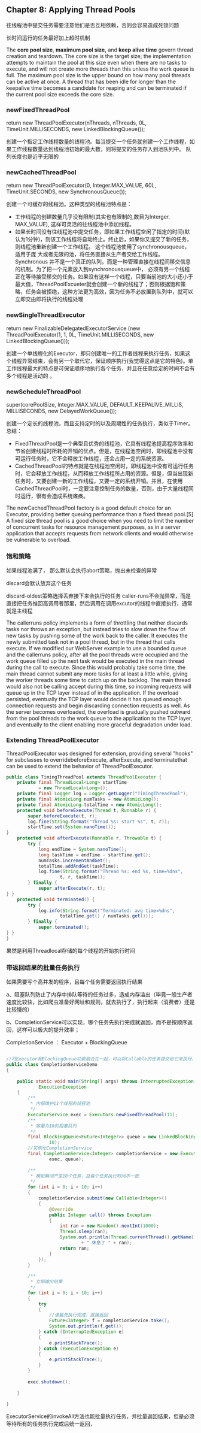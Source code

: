 ## Chapter 8: Applying Thread Pools

往线程池中提交任务需要注意他们是否互相依赖，否则会容易造成死锁问题

长时间运行的任务最好加上超时机制


The **core pool size**, **maximum pool size,** and **keep alive time** govern thread creation 
and teardown. The core size is the target size; 
the implementation attempts to maintain the pool at 
this size even when there are no tasks to execute, 
and will not create more threads than this unless the 
work queue is full. The maximum pool size is the upper bound on how many pool threads can be active at once. 
A thread that has been idle for longer than the keepalive time becomes a candidate for reaping and can be terminated if the current pool 
size exceeds the core size.

### newFixedThreadPool
return new ThreadPoolExecutor(nThreads, nThreads,
                              0L, TimeUnit.MILLISECONDS,
                              new LinkedBlockingQueue<Runnable>());
                              
创建一个指定工作线程数量的线程池。每当提交一个任务就创建一个工作线程，如果工作线程数量达到线程池初始的最大数，则将提交的任务存入到池队列中。 
队列长度也是近乎无限的

### newCachedThreadPool
return new ThreadPoolExecutor(0, Integer.MAX_VALUE,
                              60L, TimeUnit.SECONDS,
                              new SynchronousQueue<Runnable>());

创建一个可缓存的线程池。这种类型的线程池特点是： 

* 工作线程的创建数量几乎没有限制(其实也有限制的,数目为Interger. MAX_VALUE), 这样可灵活的往线程池中添加线程。 
* 如果长时间没有往线程池中提交任务，即如果工作线程空闲了指定的时间(默认为1分钟)，则该工作线程将自动终止。终止后，如果你又提交了新的任务，则线程池重新创建一个工作线程。 
这个线程池使用了synchronousqueue，适用于庞 大或者无限的池，将任务直接从生产者交给工作线程。Synchronous 并不是一个真正的队列，而是一种管理直接在线程间移交信息的机制。为了把一个元素放入到synchronousqueue中，
必须有另一个线程正在等待接受移交的任务。如果没有这样一个线程，只要当前池的大小还小于最大值，ThreadPoolExcueter就会创建一个新的线程了；否则根据饱和策略，任务会被拒绝，这种方法更为高效，因为任务不必放置到队列中，就可以立即交由即将执行的线程处理


### newSingleThreadExecutor
return new FinalizableDelegatedExecutorService
    (new ThreadPoolExecutor(1, 1,
                            0L, TimeUnit.MILLISECONDS,
                            new LinkedBlockingQueue<Runnable>()));

创建一个单线程化的Executor，即只创建唯一的工作者线程来执行任务，如果这个线程异常结束，会有另一个取代它，保证顺序执行(我觉得这点是它的特色)。单工作线程最大的特点是可保证顺序地执行各个任务，并且在任意给定的时间不会有多个线程是活动的 。 

### newScheduleThreadPool
super(corePoolSize, Integer.MAX_VALUE,
      DEFAULT_KEEPALIVE_MILLIS, MILLISECONDS,
      new DelayedWorkQueue());

创建一个定长的线程池，而且支持定时的以及周期性的任务执行，类似于Timer。 
总结：
* FixedThreadPool是一个典型且优秀的线程池，它具有线程池提高程序效率和节省创建线程时所耗的开销的优点。但是，在线程池空闲时，即线程池中没有可运行任务时，它不会释放工作线程，还会占用一定的系统资源。 
* CachedThreadPool的特点就是在线程池空闲时，即线程池中没有可运行任务时，它会释放工作线程，从而释放工作线程所占用的资源。但是，但当出现新任务时，又要创建一新的工作线程，又要一定的系统开销。并且，在使用CachedThreadPool时，一定要注意控制任务的数量，否则，由于大量线程同时运行，很有会造成系统瘫痪。

The newCachedThreadPool factory is a good default choice for an Executor, providing better queuing performance than a fixed thread pool.[5] A fixed size thread pool is a good choice when you need to limit the number of concurrent tasks for resource 
management purposes, as in a server application that accepts requests
 from network clients and would otherwise be vulnerable to overload.

### 饱和策略

如果线程池满了， 那么默认会执行abort策略，抛出未检查的异常

discard会默认放弃这个任务

discard-oldest策略选择丢弃接下来会执行的任务
caller-runs不会抛异常，而是直接把任务推回高调用者那里，然后调用在调用excutor的线程中直接执行，通常就是主线程

The callerruns policy implements a form of throttling that neither discards tasks nor throws an exception, but instead tries to slow down the flow of new tasks by pushing some of the work back to the caller. It executes the newly submitted task not in a pool thread, but in the thread that calls execute.
 If we modified our WebServer example to use a bounded queue and the callerruns policy, after all the pool threads 
were occupied and the work queue filled up the next task would be executed in the main thread during the call to execute. Since this would probably take some time, the main 
thread cannot submit any more tasks for at least a little while, giving the worker threads some time to catch up on the backlog. The main thread would also not be calling accept during this time, so incoming requests will queue up in the TCP layer instead 
of in the application. If the overload persisted, eventually the TCP layer would decide it has queued enough connection requests and begin discarding connection requests as well. 
As the server becomes overloaded, the overload is gradually pushed outward  from the pool threads to the work queue to the application to the TCP layer, and eventually to the client  enabling more graceful degradation under load.

### Extending ThreadPoolExecutor

ThreadPoolExecutor was designed for extension, providing several "hooks" for subclasses to overridebeforeExecute, afterExecute, and terminatethat can be used to extend the behavior of ThreadPoolExecutor.

```java
public class TimingThreadPool extends ThreadPoolExecutor {
    private final ThreadLocal<Long> startTime
            = new ThreadLocal<Long>();
    private final Logger log = Logger.getLogger("TimingThreadPool");
    private final AtomicLong numTasks = new AtomicLong();
    private final AtomicLong totalTime = new AtomicLong();
    protected void beforeExecute(Thread t, Runnable r) {
        super.beforeExecute(t, r);
        log.fine(String.format("Thread %s: start %s", t, r));
        startTime.set(System.nanoTime());
}
    protected void afterExecute(Runnable r, Throwable t) {
        try {
            long endTime = System.nanoTime();
            long taskTime = endTime - startTime.get();
            numTasks.incrementAndGet();
            totalTime.addAndGet(taskTime);
            log.fine(String.format("Thread %s: end %s, time=%dns",
                    t, r, taskTime));
        } finally {
            super.afterExecute(r, t);
} }
    protected void terminated() {
        try {
            log.info(String.format("Terminated: avg time=%dns",
                    totalTime.get() / numTasks.get()));
        } finally {
            super.terminated();
} }
}
```

果然是利用Threadlocal存储的每个线程的开始执行时间

### 带返回结果的批量任务执行
如果需要写个高并发的程序，且每个任务需要返回执行结果

a、阻塞队列防止了内存中排队等待的任务过多，造成内存溢出（毕竟一般生产者速度比较快，比如爬虫准备好网址和规则，就去执行了，执行起来（消费者）还是比较慢的）

b、CompletionService可以实现，哪个任务先执行完成就返回，而不是按顺序返回，这样可以极大的提升效率；

CompletionService ： Executor + BlockingQueue 

```java

//将Executor和BlockingQueue功能融合在一起，可以将Callable的任务提交给它来执行， 然后使用take()方法获得已经完成的结果
public class CompletionServiceDemo
{
 
	public static void main(String[] args) throws InterruptedException,
			ExecutionException
	{
		/**
		 * 内部维护11个线程的线程池
		 */
		ExecutorService exec = Executors.newFixedThreadPool(11);
		/**
		 * 容量为10的阻塞队列
		 */
		final BlockingQueue<Future<Integer>> queue = new LinkedBlockingDeque<Future<Integer>>(
				10);
		//实例化CompletionService
		final CompletionService<Integer> completionService = new ExecutorCompletionService<Integer>(
				exec, queue);
 
		/**
		 * 模拟瞬间产生10个任务，且每个任务执行时间不一致
		 */
		for (int i = 0; i < 10; i++)
		{
			completionService.submit(new Callable<Integer>()
			{
				@Override
				public Integer call() throws Exception
				{
					int ran = new Random().nextInt(1000);
					Thread.sleep(ran);
					System.out.println(Thread.currentThread().getName()
							+ " 休息了 " + ran);
					return ran;
				}
			});
		}
		
		/**
		 * 立即输出结果
		 */
		for (int i = 0; i < 10; i++)
		{
			try
			{	
				//谁最先执行完成，直接返回
				Future<Integer> f = completionService.take();
				System.out.println(f.get());
			} catch (InterruptedException e)
			{
				e.printStackTrace();
			} catch (ExecutionException e)
			{
				e.printStackTrace();
			}
		}
 
		exec.shutdown();
 
	}
 
}
```

ExecutorService的invokeAll方法也能批量执行任务，并批量返回结果，但是必须等待所有的任务执行完成后统一返回，